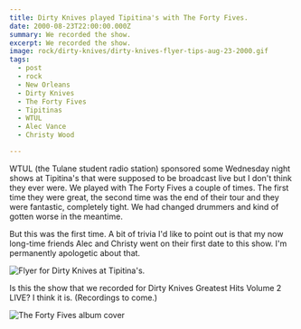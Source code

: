 ```yaml
---
title: Dirty Knives played Tipitina's with The Forty Fives.
date: 2000-08-23T22:00:00.000Z
summary: We recorded the show.
excerpt: We recorded the show.
image: rock/dirty-knives/dirty-knives-flyer-tips-aug-23-2000.gif
tags:
  - post 
  - rock
  - New Orleans
  - Dirty Knives
  - The Forty Fives
  - Tipitinas
  - WTUL
  - Alec Vance
  - Christy Wood

---
```


WTUL (the Tulane student radio station) sponsored some Wednesday night shows at Tipitina's that were supposed to be broadcast live but I don't think they ever were. We played with The Forty Fives a couple of times. The first time they were great, the second time was the end of their tour and they were fantastic, completely tight. We had changed drummers and kind of gotten worse in the meantime.

But this was the first time. A bit of trivia I'd like to point out is that my now long-time friends Alec and Christy went on their first date to this show. I'm permanently apologetic about that.

![Flyer for Dirty Knives at Tipitina's.](/static/img/rock/dirty-knives/dirty-knives-flyer-tips-aug-23-2000.gif)

Is this the show that we recorded for Dirty Knives Greatest Hits Volume 2 LIVE? I think it is. (Recordings to come.)

![The Forty Fives album cover](/static/img/timeline/forty-fives-album-cover-aug-23-2000.jpg)